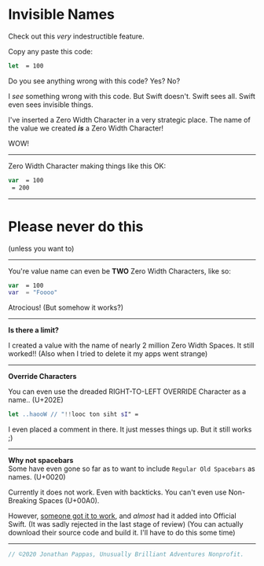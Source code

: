 # **Invisible Names**

Check out this *very* indestructible feature.

Copy any paste this code:
```swift
let ​ = 100
```

Do you see anything wrong with this code? Yes? No?

I *see* something wrong with this code. But Swift doesn't. Swift sees all. Swift even sees invisible things.

I've inserted a Zero Width Character in a very strategic place. The name of the value we created ***is*** a Zero Width Character!

WOW!

---

Zero Width Character making things like this OK:

```swift
var ​ = 100
​ = 200
```

---

# Please never do this
(unless you want to)

---

You're value name can even be **TWO** Zero Width Characters, like so:

```swift
var ​ = 100
var ​​ = "Foooo"
```

Atrocious! (But somehow it works?)

---
**Is there a limit?**

I created a value with the name of nearly 2 million Zero Width Spaces. It still worked!! (Also when I tried to delete it my apps went strange)

---
**Override Characters**

You can even use the dreaded RIGHT-TO-LEFT OVERRIDE Character as a name.. (U+202E)

```swift
let ‮ = "Is this not cool!!" // Wooah..
```

I even placed a comment in there. It just messes things up. But it still works ;)

---
**Why not spacebars**<br>
Some have even gone so far as to want to include `Regular Old Spacebars` as names. (U+0020)

Currently it does not work. Even with backticks. You can't even use Non-Breaking Spaces (U+00A0).

However, [someone got it to work](https://github.com/apple/swift-evolution/blob/master/proposals/0275-allow-more-characters-like-whitespaces-and-punctuations-for-escaped-identifiers.md), and *almost* had it added into Official Swift. (It was sadly rejected in the last stage of review) (You can actually download their source code and build it. I'll have to do this some time)

---

```swift
// ©2020 Jonathan Pappas, Unusually Brilliant Adventures Nonprofit.
```